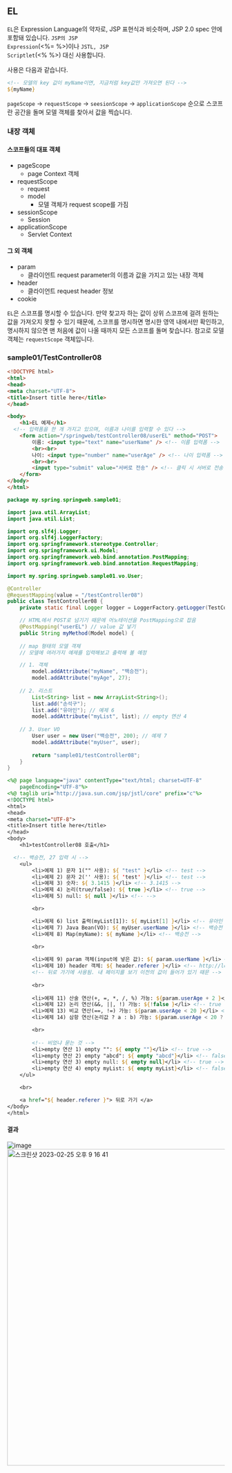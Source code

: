 ## EL 

<code>EL</code>은 Expression Language의 약자로, JSP 표현식과 비슷하며, JSP 2.0 spec 안에 포함돼 있습니다. <code>JSP의 JSP Expression</code>(<%= %>)이나 <code>JSTL, JSP Scriptlet</code>(<% %>) 대신 사용합니다.

사용은 다음과 같습니다.

```jsp
<!-- 모델의 key 값이 myName이면, 지금처럼 key값만 가져오면 된다 -->
${myName}
```

<code>pageScope</code> -> <code>requestScope</code> -> <code>seesionScope</code> -> <code>applicationScope</code> 순으로 스코프란 공간을 돌며 모델 객체를 찾아서 값을 찍습니다.

### 내장 객체
#### 스코프들의 대표 객체
- pageScope
  - page Context 객체
- requestScope
  - request
  - model
    - 모델 객체가 request scope를 가짐
- sessionScope
  - Session
- applicationScope
  - Servlet Context

#### 그 외 객체
- param
  - 클라이언트 request parameter의 이름과 값을 가지고 있는 내장 객체
- header
  - 클라이언트 request header 정보
- cookie

<code>EL</code>은 스코프를 명시할 수 있습니다. 만약 찾고자 하는 값이 상위 스코프에 걸려 원하는 값을 가져오지 못할 수 있기 때문에, 스코프를 명시하면 명시한 영역 내에서만 확인하고, 명시하지 않으면 맨 처음에 값이 나올 때까지 모든 스코프를 돌며 찾습니다. 참고로 모델 객체는 <code>requestScope</code> 객체입니다.

### sample01/TestController08

```html
<!DOCTYPE html>
<html>
<head>
<meta charset="UTF-8">
<title>Insert title here</title>
</head>

<body>
	<h1>EL 예제</h1>
  <!-- 입력폼을 한 개 가지고 있으며, 이름과 나이를 입력할 수 있다 -->
	<form action="/springweb/testController08/userEL" method="POST">
		이름: <input type="text" name="userName" /> <!-- 이름 입력폼 -->
		<br><br>
		나이: <input type="number" name="userAge" /> <!-- 나이 입력폼 -->
		<br><br>
		<input type="submit" value="서버로 전송" /> <!-- 클릭 시 서버로 전송 -->
	</form>
</body>
</html>
```

```java
package my.spring.springweb.sample01;

import java.util.ArrayList;
import java.util.List;

import org.slf4j.Logger;
import org.slf4j.LoggerFactory;
import org.springframework.stereotype.Controller;
import org.springframework.ui.Model;
import org.springframework.web.bind.annotation.PostMapping;
import org.springframework.web.bind.annotation.RequestMapping;

import my.spring.springweb.sample01.vo.User;

@Controller
@RequestMapping(value = "/testController08")
public class TestController08 {
	private static final Logger logger = LoggerFactory.getLogger(TestController08.class);

	// HTML에서 POST로 넘기기 때문에 어노테이션을 PostMapping으로 잡음
	@PostMapping("userEL") // value 값 넣기
	public String myMethod(Model model) {
		
    // map 형태의 모델 객체
    // 모델에 여러가지 예제를 입력해보고 출력해 볼 예정

    // 1. 객체
		model.addAttribute("myName", "백승전");
		model.addAttribute("myAge", 27);
		
    // 2. 리스트
		List<String> list = new ArrayList<String>();
		list.add("손석구");
		list.add("유아인"); // 예제 6
		model.addAttribute("myList", list); // empty 연산 4
		
    // 3. User VO
		User user = new User("백승전", 200); // 예제 7
		model.addAttribute("myUser", user);
		
		return "sample01/testController08";
	}
}
```

```jsp
<%@ page language="java" contentType="text/html; charset=UTF-8"
	pageEncoding="UTF-8"%>
<%@ taglib uri="http://java.sun.com/jsp/jstl/core" prefix="c"%>
<!DOCTYPE html>
<html>
<head>
<meta charset="UTF-8">
<title>Insert title here</title>
</head>
<body>
	<h1>testController08 호출</h1>

  <!-- 백승전, 27 입력 시 -->
	<ul>
		<li>예제 1) 문자 1("" 사용): ${ "test" }</li> <!-- test -->
		<li>예제 2) 문자 2('' 사용): ${ 'test' }</li> <!-- test -->
		<li>예제 3) 숫자: ${ 3.1415 }</li> <!-- 3.1415 -->
		<li>예제 4) 논리(true/false): ${ true }</li> <!-- true -->
		<li>예제 5) null: ${ null }</li> <!-- -->

		<br>

		<li>예제 6) list 출력(myList[1]): ${ myList[1] }</li> <!-- 유아인 -->
		<li>예제 7) Java Bean(VO): ${ myUser.userName }</li> <!-- 백승전 -->
		<li>예제 8) Map(myName): ${ myName }</li> <!-- 백승전 -->

		<br>
			
		<li>예제 9) param 객체(input에 넣은 값): ${ param.userName }</li> <!-- 백승전 -->
		<li>예제 10) header 객체: ${ header.referer }</li> <!-- http://localhost:8080/springweb/resources/sample01/testController08.html -->
		<!-- 뒤로 가기에 사용됨. 내 페이지를 보기 이전의 값이 들어가 있기 때문 -->
		
		<br>
		
		<li>예제 11) 산술 연산(+, =, *, /, %) 가능: ${param.userAge + 2 }</li> <!-- 29 -->
		<li>예제 12) 논리 연산(&&, ||, !) 가능: ${!false }</li> <!-- true -->
		<li>예제 13) 비교 연산(==, !=) 가능: ${param.userAge < 20 }</li> <!-- false -->
		<li>예제 14) 삼항 연산(논리값 ? a : b) 가능: ${param.userAge < 20 ? "미성년자" : "성인"}</li> <!-- 성인 -->

		<br>
		
		<!-- 비었냐 묻는 것 -->
		<li>empty 연산 1) empty "": ${ empty ""}</li> <!-- true -->
		<li>empty 연산 2) empty "abcd": ${ empty "abcd"}</li> <!-- false -->
		<li>empty 연산 3) empty null: ${ empty null}</li> <!-- true -->
		<li>empty 연산 4) empty myList: ${ empty myList}</li> <!-- false -->
	</ul>

	<br>

	<a href="${ header.referer }"> 뒤로 가기 </a>
</body>
</html>
```

#### 결과

![image](https://user-images.githubusercontent.com/85447054/221357685-9f74a10e-61d2-4b95-9898-93b79ff15979.png)
<img width="731" alt="스크린샷 2023-02-25 오후 9 16 41" src="https://user-images.githubusercontent.com/85447054/221357732-074d42a5-52c5-4e88-8ecc-dae52163f18f.png">

